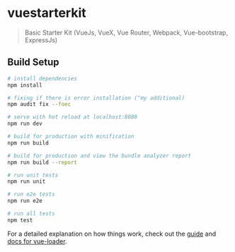 # vuestarterkit

> Basic Starter Kit (VueJs, VueX, Vue Router, Webpack, Vue-bootstrap, ExpressJs)

## Build Setup

``` bash
# install dependencies
npm install

# fixing if there is error installation (^my additional)
npm audit fix --foec 

# serve with hot reload at localhost:8080
npm run dev

# build for production with minification
npm run build

# build for production and view the bundle analyzer report
npm run build --report

# run unit tests
npm run unit

# run e2e tests
npm run e2e

# run all tests
npm test
```

For a detailed explanation on how things work, check out the [guide](http://vuejs-templates.github.io/webpack/) and [docs for vue-loader](http://vuejs.github.io/vue-loader).
